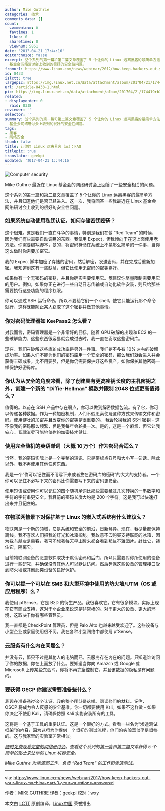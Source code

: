 ```yaml
---
author: Mike Guthrie
categories: 技术
comments_data: []
count:
  commentnum: 0
  favtimes: 1
  likes: 0
  sharetimes: 0
  viewnum: 5851
date: '2017-04-21 17:44:16'
editorchoice: false
excerpt: 这个系列的第一篇和第二篇文章覆盖了 5 个让你的 Linux 远离黑客的最简单方法，并且知道他们是否已经进入。这一次，我将回答一些我最近在 Linux
  基金会网络研讨会上收到的很好的安全性问题。
fromurl: https://www.linux.com/news/webinar/2017/how-keep-hackers-out-your-linux-machine-part-3-your-questions-answered
id: 8433
islctt: true
largepic: https://img.linux.net.cn/data/attachment/album/201704/21/174419rb3s44ss4dsxxx4h.jpg
url: /article-8433-1.html
pic: https://img.linux.net.cn/data/attachment/album/201704/21/174419rb3s44ss4dsxxx4h.jpg.thumb.jpg
related:
- displayorder: 0
  raid: 8338
reviewer: ''
selector: ''
summary: 这个系列的第一篇和第二篇文章覆盖了 5 个让你的 Linux 远离黑客的最简单方法，并且知道他们是否已经进入。这一次，我将回答一些我最近在 Linux
  基金会网络研讨会上收到的很好的安全性问题。
tags:
- 黑客
- 网络安全
thumb: false
title: 让你的 Linux 远离黑客（三）：FAQ
titlepic: true
translator: geekpi
updated: '2017-04-21 17:44:16'
---
```


![Computer security](https://img.linux.net.cn/data/attachment/album/201704/21/174419rb3s44ss4dsxxx4h.jpg "computer security")


Mike Guthrie 最近在 Linux 基金会的网络研讨会上回答了一些安全相关的问题。


这个系列的[第一篇](/article-8189-1.html)和[第二篇](/article-8338-1.html)文章覆盖了 5 个让你的 Linux 远离黑客的最简单方法，并且知道他们是否已经进入。这一次，我将回答一些我最近在 Linux 基金会网络研讨会上收到的很好的安全性问题。


### 如果系统自动使用私钥认证，如何存储密钥密码？


这个很难。这是我们一直在斗争的事情，特别是我们在做 “Red Team” 的时候，因为我们有些需要自动调用的东西。我使用 Expect，但我倾向于在这上面使用老方法。你需要编写脚本，是的，将密码存储在系统上不是那么简单的一件事，当你这么做时你需要加密它。


我的 Expect 脚本加密了存储的密码，然后解密，发送密码，并在完成后重新加密。我知道到这有一些缺陷，但它比使用无密码的密钥更好。


如果你有一个无密码的密钥，并且你确实需要使用它。我建议你尽量限制需要用它的用户。例如，如果你正在进行一些自动日志传输或自动化软件安装，则只给那些需要执行这些功能的程序权限。


你可以通过 SSH 运行命令，所以不要给它们一个 shell，使它只能运行那个命令就行，这样就能防止某人窃取了这个密钥并做其他事情。


### 你对密码管理器如 KeePass2 怎么看？


对我而言，密码管理器是一个非常好的目标。随着 GPU 破解的出现和 EC2 的一些破解能力，这些东西很容易就变成过去时。我一直在窃取这些密码库。


现在，我们在破解这些库的成功率是另外一件事。我们差不多有 10% 左右的破解成功率。如果人们不能为他们的密码库用一个安全的密码，那么我们就会进入并会获得丰硕成果。比不用要强，但是你仍需要保护好这些资产。如你保护其他密码一样保护好密码库。


### 你认为从安全的角度来看，除了创建具有更高密钥长度的主机密钥之外，创建一个新的 “Diffie-Hellman” 模数并限制 2048 位或更高值得么？


值得的。以前在 SSH 产品中存在弱点，你可以做到解密数据包流。有了它，你可以传递各种数据。作为一种加密机制，人们不假思索使用这种方式来传输文件和密码。使用健壮的加密并且改变你的密钥是很重要的。 我会轮换我的 SSH 密钥 - 这不像我的密码那么频繁，但是我每年会轮换一次。是的，这是一个麻烦，但它让我安心。我建议尽可能地使你的加密技术健壮。


### 使用完全随机的英语单词（大概 10 万个）作为密码合适么？


当然。我的密码实际上是一个完整的短语。它是带标点符号和大小写一句话。除此以外，我不再使用其他任何东西。


我是一个“你可以记住而不用写下来或者放在密码库的密码”的大大的支持者。一个你可以记住不必写下来的密码比你需要写下来的密码更安全。


使用短语或使用你可以记住的四个随机单词比那些需要经过几次转换的一串数字和字符的字符串更安全。我目前的密码长度大约是 200 个字符。这是我可以快速打出来并且记住的。


### 在物联网情景下对保护基于 Linux 的嵌入式系统有什么建议么？


物联网是一个新的领域，它是系统和安全的前沿，日新月异。现在，我尽量都保持离线。我不喜欢人们把我的灯光和冰箱搞乱。我故意不去购买支持联网的冰箱，因为我有朋友是黑客，我可不想我每天早上醒来都会看到那些不雅图片。封住它，锁住它，隔离它。


目前物联网设备的恶意软件取决于默认密码和后门，所以只需要对你所使用的设备进行一些研究，并确保没有其他人可以默认访问。然后确保这些设备的管理接口受到防火墙或其他此类设备的良好保护。


### 你可以提一个可以在 SMB 和大型环境中使用的防火墙/UTM（OS 或应用程序）么？


我使用 pfSense，它是 BSD 的衍生产品。我很喜欢它。它有很多模块，实际上现在它有商业支持，这对于小企业来说这是非常棒的。对于更大的设备、更大的环境，这取决于你有哪些管理员。


我一直都是 CheckPoint 管理员，但是 Palo Alto 也越来越受欢迎了。这些设备与小型企业或家庭使用很不同。我在各种小型网络中都使用 pfSense。


### 云服务有什么内在问题么？


并没有云，那只不过是其他人的电脑而已。云服务存在内在的问题。只知道谁访问了你的数据，你在上面放了什么。要知道当你向 Amazon 或 Google 或 Microsoft 上传某些东西时，你将不再完全控制它，并且该数据的隐私是有问题的。


### 要获得 OSCP 你建议需要准备些什么？


我现在准备通过这个认证。我的整个团队是这样。阅读他们的材料。记住， OSCP 将成为令人反感的安全基准。你一切都要使用 Kali。如果不这样做 - 如果你决定不使用 Kali，请确保仿照 Kali 实例安装所有的工具。


这将是一个基于工具的重要认证。这是一个很好的方式。看看一些名为“渗透测试框架”的内容，因为这将为你提供一个很好的测试流程，他们的实验室似乎是很棒的。这与我家里的实验室非常相似。


*[随时免费观看完整的网络研讨会](http://portal.on24.com/view/channel/index.html?showId=1101876&showCode=linux&partnerref=linco)。查看这个系列的[第一篇](https://www.linux.com/news/webinar/2017/how-keep-hackers-out-your-linux-machine-part-1-top-two-security-tips)和[第二篇](https://www.linux.com/news/webinar/2017/how-keep-hackers-out-your-linux-machine-part-2-three-more-easy-security-tips)文章获得 5 个简单的贴士来让你的 Linux 机器安全。*


*Mike Guthrie 为能源部工作，负责 “Red Team” 的工作和渗透测试。*




---


via: <https://www.linux.com/news/webinar/2017/how-keep-hackers-out-your-linux-machine-part-3-your-questions-answered>


作者：[MIKE GUTHRIE](https://www.linux.com/users/anch) 译者：[geekpi](https://github.com/geekpi) 校对：[wxy](https://github.com/wxy)


本文由 [LCTT](https://github.com/LCTT/TranslateProject) 原创编译，[Linux中国](https://linux.cn/) 荣誉推出